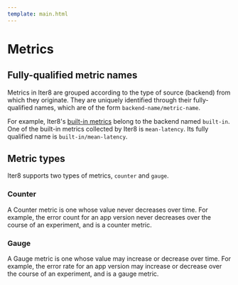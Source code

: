 ```yaml
---
template: main.html
---
```


# Metrics

## Fully-qualified metric names
Metrics in Iter8 are grouped according to the type of source (backend) from which they originate. They are uniquely identified through their fully-qualified names, which are of the form `backend-name/metric-name`.

For example, Iter8's [built-in metrics](../tasks/collect.md) belong to the backend named `built-in`. One of the built-in metrics collected by Iter8 is `mean-latency`. Its fully qualified name is `built-in/mean-latency`.

## Metric types
Iter8 supports two types of metrics, `counter` and `gauge`.

### Counter
A Counter metric is one whose value never decreases over time. For example, the error count for an app version never decreases over the course of an experiment, and is a counter metric. 

### Gauge
A Gauge metric is one whose value may increase or decrease over time. For example, the error rate for an app version may increase or decrease over the course of an experiment, and is a gauge metric. 